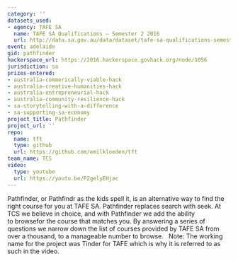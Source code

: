 ```yaml
---
category: ''
datasets_used:
- agency: TAFE SA
  name: TAFE SA Qualifications – Semester 2 2016
  url: http://data.sa.gov.au/data/dataset/tafe-sa-qualifications-semester-2-2016
event: adelaide
gid: pathfinder
hackerspace_url: https://2016.hackerspace.govhack.org/node/1056
jurisdiction: sa
prizes-entered:
- australia-commerically-viable-hack
- australia-creative-humanities-hack
- australia-entrepreneurial-hack
- australia-community-resilience-hack
- sa-storytelling-with-a-difference
- sa-supporting-sa-economy
project_title: Pathfinder
project_url: ''
repo:
  name: tft
  type: github
  url: https://github.com/emilkloeden/tft
team_name: TCS
video:
  type: youtube
  url: https://youtu.be/P2gelyEHjac
---
```


Pathfinder, or Pathfindr as the kids spell it, is an alternative way to find the right course for you at TAFE SA.
Pathfinder replaces search with seek. At TCS we believe in choice, and with Pathfinder we add the ability to browsefor the course that matches you.
By answering a series of questions we narrow down the list of courses provided by TAFE SA from over a thousand, to a manageable number to browse.
 
Note: The working name for the project was Tinder for TAFE which is why it is referred to as such in the video.